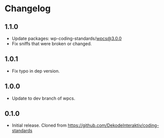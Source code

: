 # Changelog

## 1.1.0

-   Update packages: wp-coding-standards/wpcs@3.0.0
-   Fix sniffs that were broken or changed.

## 1.0.1

-   Fix typo in dep version.

## 1.0.0

-   Update to dev branch of wpcs.

## 0.1.0

-   Initial release. Cloned from https://github.com/DekodeInteraktiv/coding-standards
